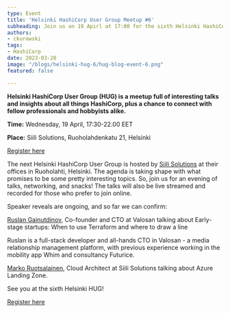 ```yaml
---
type: Event
title: 'Helsinki HashiCorp User Group Meetup #6'
subheading: Join us on 19 Apirl at 17:00 for the sixth Helsinki HashiCorp User Group meetup!
authors:
- ckurowski
tags:
- HashiCorp
date: 2023-03-28
image: "/blogs/helsinki-hug-6/hug-blog-event-6.png"
featured: false

---
```


**Helsinki HashiCorp User Group (HUG) is a meetup full of interesting talks and insights about all things HashiCorp, plus a chance to connect with fellow professionals and hobbyists alike.**

**Time:** Wednesday, 19 April, 17:30-22.00 EET

**Place:** Siili Solutions, Ruoholahdenkatu 21, Helsinki

[Register here](https://www.meetup.com/helsinki-hashicorp-user-group/events/291534034/)

The next Helsinki HashiCorp User Group is hosted by [Siili Solutions](https://www.siili.com/fi/) at their offices in Ruoholahti, Helsinki. The agenda is taking shape with what promises to be some pretty interesting topics. So, join us for an evening of talks, networking, and snacks! The talks will also be live streamed and recorded for those who prefer to join online.

Speaker reveals are ongoing, and so far we can confirm:

[Ruslan Gainutdinov](https://www.linkedin.com/in/ruslanfg/), Co-founder and CTO at Valosan talking about Early-stage startups: When to use Terraform and where to draw a line

Ruslan is a full-stack developer and all-hands CTO in Valosan - a media relationship management platform, with previous experience working in the mobility app Whim and consultancy Futurice.

[Marko Ruotsalainen](https://www.linkedin.com/in/marko-ruotsalainen-31958361/), Cloud Architect at Siili Solutions talking about Azure Landing Zone. 

See you at the sixth Helsinki HUG!

[Register here](https://www.meetup.com/helsinki-hashicorp-user-group/events/291534034/)